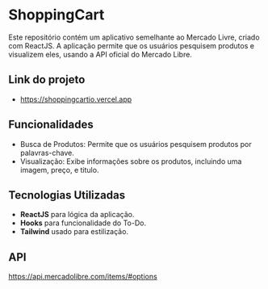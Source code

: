 # ShoppingCart

Este repositório contém um aplicativo semelhante ao Mercado Livre, criado com ReactJS. A aplicação permite que os usuários pesquisem produtos e visualizem eles, usando a API oficial do Mercado Libre.
## Link do projeto

- https://shoppingcartio.vercel.app

## Funcionalidades

- Busca de Produtos: Permite que os usuários pesquisem produtos por palavras-chave.
- Visualização: Exibe informações sobre os produtos, incluindo uma imagem, preço, e titulo.

## Tecnologias Utilizadas

- **ReactJS** para lógica da aplicação.
- **Hooks** para funcionalidade do To-Do.
- **Tailwind** usado para estilização.

## API

https://api.mercadolibre.com/items/#options
